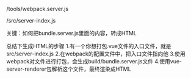 
/tools/webpack.server.js

/src/server-index.js

关键：如何把bundle.server.js里面的内容，转成HTML
	

总结下生成HTML的步骤
	1.有一个你想打包.vue文件的入口文件，就是src/server-index.js
	2.在webpack的配置文件中，把入口文件指向他
	3.使用webpack对文件进行打包，会生成build/bundle.server.js文件
	4.使用vue-server-renderer包解析这个文件，最终渲染成HTML